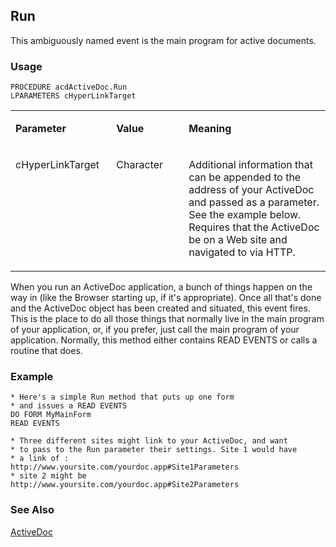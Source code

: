 ## Run

This ambiguously named event is the main program for active documents.

### Usage

```foxpro
PROCEDURE acdActiveDoc.Run
LPARAMETERS cHyperLinkTarget
```
<table>
<tr>
  <td width="32%" valign="top">
  <p><b>Parameter</b></p>
  </td>
  <td width="23%" valign="top">
  <p><b>Value</b></p>
  </td>
  <td width="45%" valign="top">
  <p><b>Meaning</b></p>
  </td>
 </tr>
<tr>
  <td width="32%" valign="top">
  <p>cHyperLinkTarget</p>
  </td>
  <td width="23%" valign="top">
  <p>Character</p>
  </td>
  <td width="45%" valign="top">
  <p>Additional information that can be appended to the address of your ActiveDoc and passed as a parameter. See the example below. Requires that the ActiveDoc be on a Web site and navigated to via HTTP.</p>
  </td>
 </tr>
</table>

When you run an ActiveDoc application, a bunch of things happen on the way in (like the Browser starting up, if it's appropriate). Once all that's done and the ActiveDoc object has been created and situated, this event fires. This is the place to do all those things that normally live in the main program of your application, or, if you prefer, just call the main program of your application. Normally, this method either contains READ EVENTS or calls a routine that does.

### Example

```foxpro
* Here's a simple Run method that puts up one form
* and issues a READ EVENTS
DO FORM MyMainForm
READ EVENTS

* Three different sites might link to your ActiveDoc, and want
* to pass to the Run parameter their settings. Site 1 would have
* a link of :
http://www.yoursite.com/yourdoc.app#Site1Parameters
* site 2 might be
http://www.yoursite.com/yourdoc.app#Site2Parameters
```
### See Also

[ActiveDoc](s4g767.md)